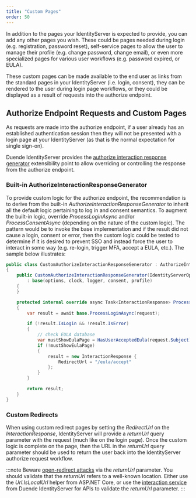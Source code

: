 ```yaml
---
title: "Custom Pages"
order: 50
---
```


In addition to the pages your IdentityServer is expected to provide, you can add any other pages you wish. 
These could be pages needed during login (e.g. registration, password reset), self-service pages to allow the user to manage their profile (e.g. change password, change email), or even more specialized pages for various user workflows (e.g. password expired, or EULA).

These custom pages can be made available to the end user as links from the standard pages in your IdentityServer (i.e. login, consent), they can be rendered to the user during login page workflows, or they could be displayed as a result of requests into the authorize endpoint.

## Authorize Endpoint Requests and Custom Pages

As requests are made into the authorize endpoint, if a user already has an established authentication session then they will not be presented with a login page at your IdentityServer (as that is the normal expectation for single sign-on).

Duende IdentityServer provides the [authorize interaction response generator](/identityserver/v6/reference/response_handling/authorize_interaction_response_generator) extensibility point to allow overriding or controlling the response from the authorize endpoint.

### Built-in AuthorizeInteractionResponseGenerator

To provide custom logic for the authorize endpoint, the recommendation is to derive from the built-in *AuthorizeInteractionResponseGenerator* to inherit all the default logic pertaining to log in and consent semantics.
To augment the built-in logic, override *ProcessLoginAsync* and/or *ProcessConsentAsync* (depending on the nature of the custom logic).
The pattern would be to invoke the base implementation and if the result did not cause a login, consent or error, then the custom logic could be tested to determine if it is desired to prevent SSO and instead force the user to interact in some way (e.g. re-login, trigger MFA, accept a EULA, etc.).
The sample below illustrates:

```cs
public class CustomAuthorizeInteractionResponseGenerator : AuthorizeInteractionResponseGenerator
{
    public CustomAuthorizeInteractionResponseGenerator(IdentityServerOptions options, ISystemClock clock, ILogger<AuthorizeInteractionResponseGenerator> logger, IConsentService consent, IProfileService profile) 
        : base(options, clock, logger, consent, profile)
    {
    }

    protected internal override async Task<InteractionResponse> ProcessLoginAsync(ValidatedAuthorizeRequest request)
    {
        var result = await base.ProcessLoginAsync(request);

        if (!result.IsLogin && !result.IsError)
        {
            // check EULA database
            var mustShowEulaPage = HasUserAcceptedEula(request.Subject);
            if (!mustShowEulaPage)
            {
                result = new InteractionResponse { 
                    RedirectUrl = "/eula/accept"
                };
            }
        }

        return result;
    }
}
```

### Custom Redirects

When using custom redirect pages by setting the *RedirectUrl* on the *InteractionResponse*, IdentityServer will provide a *returnUrl* query parameter with the request (much like on the login page).
Once the custom logic is complete on the page, then the URL in the *returnUrl* query parameter should be used to return the user back into the IdentityServer authorize request workflow.

:::note
Beware [open-redirect attacks](https://en.wikipedia.org/wiki/URL_redirection#security_issues) via the *returnUrl* parameter. You should validate that the *returnUrl* refers to a well-known location.
Either use the *Url.IsLocalUrl* helper from ASP.NET Core, or use the [interaction service](/identityserver/v6/reference/services/interaction_service#iidentityserverinteractionservice-apis) from Duende IdentityServer for APIs to validate the *returnUrl* parameter.
:::
